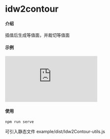 # idw2contour

#### 介绍
插值后生成等值面，并裁切等值面

#### 示例
![输入图片说明](https://giseran.github.io/idw2contour/example/index.html)

#### 使用

```
npm run serve
```

可引入静态文件 example/dist/Idw2Contour-utils.js

